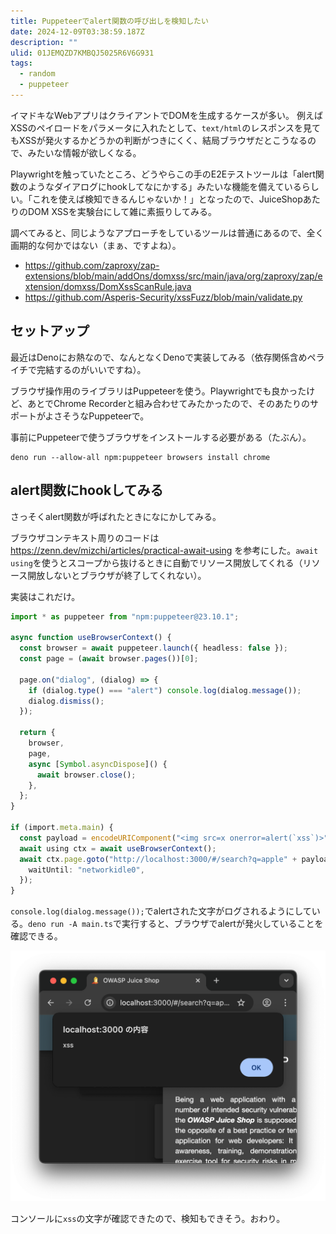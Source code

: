 ```yaml
---
title: Puppeteerでalert関数の呼び出しを検知したい
date: 2024-12-09T03:38:59.187Z
description: ""
ulid: 01JEMQZD7KMBQJ5025R6V6G931
tags:
  - random
  - puppeteer
---
```


イマドキなWebアプリはクライアントでDOMを生成するケースが多い。
例えばXSSのペイロードをパラメータに入れたとして、`text/html`のレスポンスを見てもXSSが発火するかどうかの判断がつきにくく、結局ブラウザだとこうなるので、みたいな情報が欲しくなる。

Playwrightを触っていたところ、どうやらこの手のE2Eテストツールは「alert関数のようなダイアログにhookしてなにかする」みたいな機能を備えているらしい。「これを使えば検知できるんじゃないか！」となったので、JuiceShopあたりのDOM XSSを実験台にして雑に素振りしてみる。

調べてみると、同じようなアプローチをしているツールは普通にあるので、全く画期的な何かではない（まぁ、ですよね）。

- https://github.com/zaproxy/zap-extensions/blob/main/addOns/domxss/src/main/java/org/zaproxy/zap/extension/domxss/DomXssScanRule.java
- https://github.com/Asperis-Security/xssFuzz/blob/main/validate.py

## セットアップ

最近はDenoにお熱なので、なんとなくDenoで実装してみる（依存関係含めペライチで完結するのがいいですね）。

ブラウザ操作用のライブラリはPuppeteerを使う。Playwrightでも良かったけど、あとでChrome Recorderと組み合わせてみたかったので、そのあたりのサポートがよさそうなPuppeteerで。

事前にPuppeteerで使うブラウザをインストールする必要がある（たぶん）。

```shell
deno run --allow-all npm:puppeteer browsers install chrome
```

## alert関数にhookしてみる

さっそくalert関数が呼ばれたときになにかしてみる。

ブラウザコンテキスト周りのコードは https://zenn.dev/mizchi/articles/practical-await-using を参考にした。`await using`を使うとスコープから抜けるときに自動でリソース開放してくれる（リソース開放しないとブラウザが終了してくれない）。

実装はこれだけ。

```typescript
import * as puppeteer from "npm:puppeteer@23.10.1";

async function useBrowserContext() {
  const browser = await puppeteer.launch({ headless: false });
  const page = (await browser.pages())[0];

  page.on("dialog", (dialog) => {
    if (dialog.type() === "alert") console.log(dialog.message());
    dialog.dismiss();
  });

  return {
    browser,
    page,
    async [Symbol.asyncDispose]() {
      await browser.close();
    },
  };
}

if (import.meta.main) {
  const payload = encodeURIComponent("<img src=x onerror=alert(`xss`)>");
  await using ctx = await useBrowserContext();
  await ctx.page.goto("http://localhost:3000/#/search?q=apple" + payload, {
    waitUntil: "networkidle0",
  });
}
```

`console.log(dialog.message());`でalertされた文字がログされるようにしている。`deno run -A main.ts`で実行すると、ブラウザでalertが発火していることを確認できる。

![2024-12-09-19-47-07.png](2024-12-09-19-47-07.png)

コンソールに`xss`の文字が確認できたので、検知もできそう。おわり。
